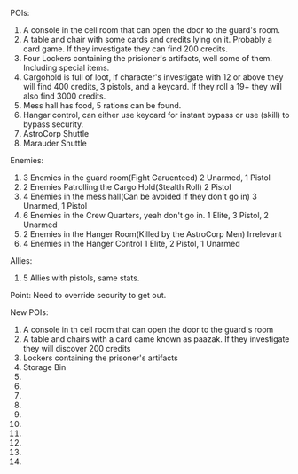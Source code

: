 POIs:
1. A console in the cell room that can open the door to the guard's room.
2. A table and chair with some cards and credits lying on it. Probably a card game. If they investigate they can find 200 credits.
3. Four Lockers containing the prisioner's artifacts, well some of them. Including special items.
4. Cargohold is full of loot, if character's investigate with 12 or above they will find 400 credits, 3 pistols, and a keycard. If they roll a 19+ they will also find 3000 credits.
5. Mess hall has food, 5 rations can be found.
6. Hangar control, can either use keycard for instant bypass or use (skill) to bypass security.
7. AstroCorp Shuttle
8. Marauder Shuttle

Enemies:
1. 3 Enemies in the guard room(Fight Garuenteed)
2 Unarmed, 1 Pistol
2. 2 Enemies Patrolling the Cargo Hold(Stealth Roll)
2 Pistol
3. 4 Enemies in the mess hall(Can be avoided if they don't go in)
3 Unarmed, 1 Pistol
4. 6 Enemies in the Crew Quarters, yeah don't go in.
1 Elite, 3 Pistol, 2 Unarmed
5. 2 Enemies in the Hanger Room(Killed by the AstroCorp Men)
Irrelevant
6. 4 Enemies in the Hanger Control
1 Elite, 2 Pistol, 1 Unarmed

Allies:
1. 5 Allies with pistols, same stats.

Point: Need to override security to get out.

New POIs:
1. A console in th cell room that can open the door to the guard's room
2. A table and chairs with a card came known as paazak. If they investigate they will discover 200 credits
3. Lockers containing the prisoner's artifacts
4. Storage Bin
5. 
6. 
7.
8.
9.
10.
11.
12.
13.
14.